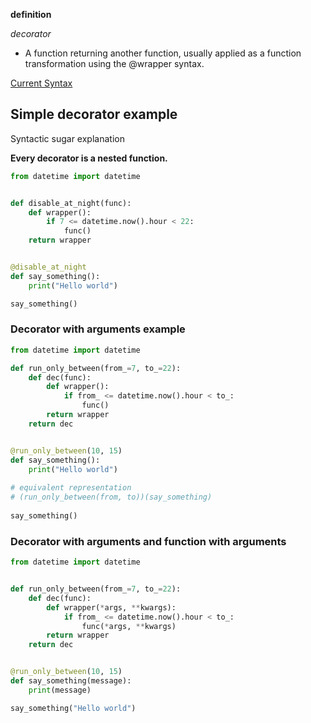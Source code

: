 **definition**

_decorator_ 
- A function returning another function, usually applied as a function transformation using the @wrapper syntax. 

[Current Syntax](https://peps.python.org/pep-0318/#current-syntax)

## Simple decorator example

Syntactic sugar explanation

**Every decorator is a nested function.**
```python
from datetime import datetime


def disable_at_night(func):
    def wrapper():
        if 7 <= datetime.now().hour < 22:
            func()
    return wrapper


@disable_at_night
def say_something():
    print("Hello world")

say_something()
```


### Decorator with arguments example

```python
from datetime import datetime

def run_only_between(from_=7, to_=22):
    def dec(func):
        def wrapper():
            if from_ <= datetime.now().hour < to_:
                func()
        return wrapper
    return dec


@run_only_between(10, 15)
def say_something():
    print("Hello world")
    
# equivalent representation
# (run_only_between(from, to))(say_something)
    
say_something()
```

### Decorator with arguments and function with arguments
```python
from datetime import datetime


def run_only_between(from_=7, to_=22):
    def dec(func):
        def wrapper(*args, **kwargs):
            if from_ <= datetime.now().hour < to_:
                func(*args, **kwargs)
        return wrapper
    return dec


@run_only_between(10, 15)
def say_something(message):
    print(message)

say_something("Hello world")

```
